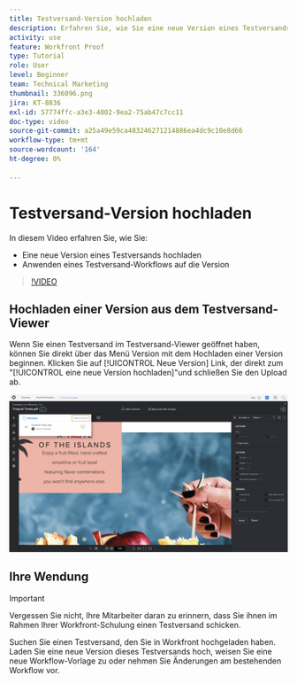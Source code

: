 ```yaml
---
title: Testversand-Version hochladen
description: Erfahren Sie, wie Sie eine neue Version eines Testversands hochladen und einen Testversand-Workflow auf die Version in anwenden. [!DNL  Workfront].
activity: use
feature: Workfront Proof
type: Tutorial
role: User
level: Beginner
team: Technical Marketing
thumbnail: 336096.png
jira: KT-8836
exl-id: 57774ffc-a3e3-4802-9ea2-75ab47c7cc11
doc-type: video
source-git-commit: a25a49e59ca483246271214886ea4dc9c10e8d66
workflow-type: tm+mt
source-wordcount: '164'
ht-degree: 0%

---
```


# Testversand-Version hochladen

In diesem Video erfahren Sie, wie Sie:

* Eine neue Version eines Testversands hochladen
* Anwenden eines Testversand-Workflows auf die Version

>[!VIDEO](https://video.tv.adobe.com/v/336096/?quality=12&learn=on)

## Hochladen einer Version aus dem Testversand-Viewer

Wenn Sie einen Testversand im Testversand-Viewer geöffnet haben, können Sie direkt über das Menü Version mit dem Hochladen einer Version beginnen. Klicken Sie auf [!UICONTROL Neue Version] Link, der direkt zum &quot;[!UICONTROL eine neue Version hochladen]&quot;und schließen Sie den Upload ab.

![Ein Bild des Testversand-Viewers mit dem Versionsmenü, das in der oberen linken Ecke eingeblendet wird, und dem [!UICONTROL Neue Version] Link hervorgehoben.](assets/upload-version-from-viewer.png)

## Ihre Wendung

>[!IMPORTANT]
>
>Vergessen Sie nicht, Ihre Mitarbeiter daran zu erinnern, dass Sie ihnen im Rahmen Ihrer Workfront-Schulung einen Testversand schicken.

Suchen Sie einen Testversand, den Sie in Workfront hochgeladen haben. Laden Sie eine neue Version dieses Testversands hoch, weisen Sie eine neue Workflow-Vorlage zu oder nehmen Sie Änderungen am bestehenden Workflow vor.

<!--
### Learn more 
* Create a new version of a proof
-->

